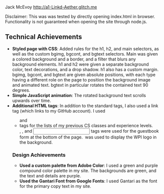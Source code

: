 Jack McEvoy
http://a1-Linkd-Aether.glitch.me

Disclaimer: This was was tested by directly opening index.html in browser. Functionality is not guaranteed when opening the site through node.js.

## Technical Achievements
- **Styled page with CSS**: Added rules for the h1, h2, and main selectors, as well as the custom bgimg, bgcont, and bgtext selectors. Main was given a colored background and a border, and a filter that blurs any background elements. h1 and h2 were given a separate background color, text decorations, and a drop shadow. h1 also has a custom margin. bgimg, bgcont, and bgtext are given absolute positions, with each type having a different role on the page to position the background image and animated text. bgtext in particular rotates the contained text 90 degrees.
 - **Simple JavaScript animation**: The rotated background text scrolls upwards over time.
 - **Additional HTML tags**: In addition to the standard tags, I also used a <a> link tag (which links to my GitHub account). I used <ul> and <li> tags for the lists of my previous CS classes and experience levels. <form>, <label>, and <input> tags were used for the guestbook form at the bottom of the page. <img> was used to display the WPI logo in the background.

### Design Achievements
- **Used a custom palette from Adobe Color**: I used a green and purple compound color palette in my site. The backgrounds are green, and the text and details are purple.
- **Used the Gantari Font from Google Fonts**: I used Gantari as the font for the primary copy text in my site.
